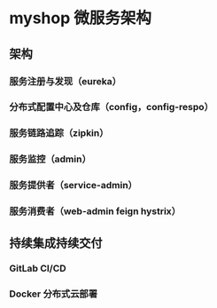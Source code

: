 # myshop 微服务架构

## 架构

### 服务注册与发现（eureka）
### 分布式配置中心及仓库（config，config-respo）
### 服务链路追踪（zipkin）
### 服务监控（admin）
### 服务提供者（service-admin）
### 服务消费者（web-admin feign hystrix）

## 持续集成持续交付

### GitLab CI/CD
### Docker 分布式云部署